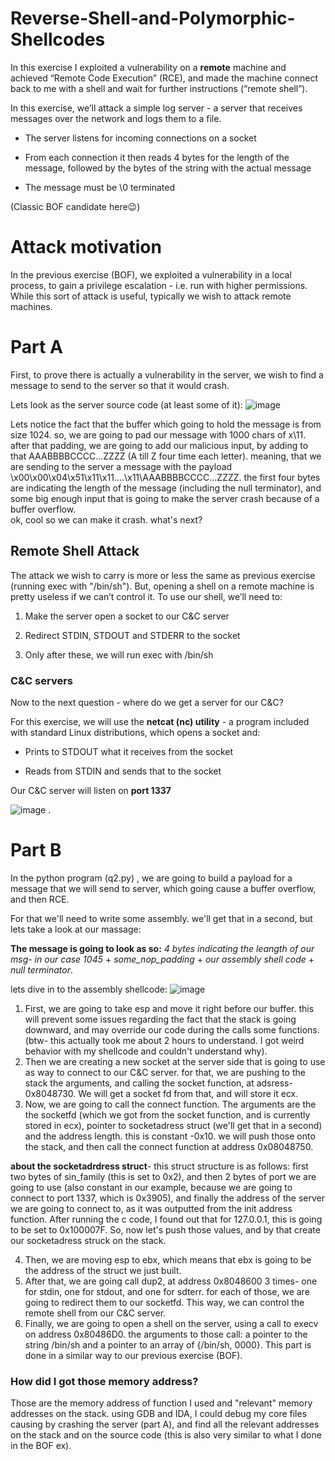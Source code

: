 # Reverse-Shell-and-Polymorphic-Shellcodes
In this exercise I exploited a vulnerability on a **remote** machine  and achieved “Remote Code Execution” (RCE), and made the machine  connect back to me with a shell and wait for further instructions (“remote shell”).

In this exercise, we’ll attack a simple log server - a server that receives messages over the network and logs them to a file.

-   The server listens for incoming connections on a socket
    
-   From each connection it then reads 4 bytes for the length of the message, followed by the bytes of the string with the actual message 
-   The message must be \0 terminated

(Classic BOF candidate here😉)

# Attack motivation 
In the previous exercise (BOF), we exploited a vulnerability in a local process, to gain a privilege escalation - i.e. run with higher permissions. While this sort of attack is useful, typically we wish to attack remote machines.

# Part A
First, to prove there is actually a vulnerability in the server, we wish to find a message to send to the server so that it would crash.

Lets look as the server source code (at least some of it):
![image](https://user-images.githubusercontent.com/112778430/190275268-7f6a88f1-79f4-4e9a-9e37-311f86d7d232.png)

Lets notice the fact that the buffer which  going to hold the message is from size 1024. so, we are going to pad our message with 1000 chars of x\11. after that padding, we are going to add our malicious input, by adding to that AAABBBBCCCC...ZZZZ (A till Z four time each letter). meaning, that we are sending to the server a message with the payload \x00\x00\x04\x51\x11\x11....\x11\AAABBBBCCCC...ZZZZ. the first four bytes are indicating the length of the message (including the null terminator), and some big enough input that is going to make the server crash because of a buffer overflow.  
ok, cool so we can make it crash. what's next? 

## **Remote Shell Attack**
The attack we wish to carry is more or less the same as previous exercise (running exec with "/bin/sh"). But, opening a shell on a remote machine is pretty useless if we can’t control it. To use our shell, we’ll need to:

1.  Make the server open a socket to our C&C server
    
2.  Redirect STDIN, STDOUT and STDERR to the socket
    
3.  Only after these, we will run exec with /bin/sh 

### C&C servers
Now to the next question - where do we get a server for our C&C?

For this exercise, we will use the **netcat (nc) utility** - a program included with standard Linux distributions, which opens a socket and:
 

-   Prints to STDOUT what it receives from the socket
    
-   Reads from STDIN and sends that to the socket

Our C&C server will listen on **port 1337**

![image](https://user-images.githubusercontent.com/112778430/190276355-218dc332-b04b-4247-8b93-d2e1b30b513a.png)
. 
# Part B
In the python program (q2.py) , we are going to build a payload for a message that we will send to server, which going cause a buffer overflow, and then RCE. 

For that we'll need to write some assembly. we'll get that in a second, but lets take a look at our massage: 

**The message is going to look as so:**
*4 bytes indicating the leangth of our msg- in our case 1045* + *some_nop_padding* + *our assembly shell code* + *null terminator*.

lets dive in to the assembly shellcode:
![image](https://user-images.githubusercontent.com/112778430/190277272-897d90a9-e2f1-4379-b823-24362f72bec7.png)


1. First, we are going to take esp and move it right before our buffer. this will prevent some issues regarding the fact that the stack is going downward, and may override our code during the calls some functions. (btw- this actually took me about 2 hours to understand. I got weird behavior with my shellcode and couldn't understand why).
2. Then we are creating a new socket at the server side that is going to use as way to connect to our C&C server. for that, we are pushing to the stack the arguments, and calling the socket function, at adsress-0x8048730. We will get a socket fd from that, and will store it ecx. 
3. Now, we are going to call the connect function. The arguments are the the socketfd (which we got from the socket function, and is currently stored in ecx), pointer to socketadress struct (we'll get that in a second) and the address length. this is constant -0x10. we will push those onto the stack, and then call the connect function at address 0x08048750.

**about the socketadrdress struct**- this struct structure is as follows: first two bytes of sin_family (this is set to 0x2), and then 2 bytes of port we are going to use (also constant in our example, because we are going to connect to port 1337, which is 0x3905), and finally the address of the server we are going to connect to, as it was outputted from the init address function. After running the c code, I found out that for 127.0.0.1, this is going to be set to 0x100007F. 
So, now let's push those values, and by that create our socketadress struck on the stack.

4. Then, we are moving esp to ebx, which means that ebx is going to be the address of the struct we just built. 
5. After that, we are going call dup2, at address 0x8048600 3 times- one for stdin, one for stdout, and one for sdterr. for each of those, we are going to redirect them to our socketfd. This way, we can control the remote shell from our C&C server.
6. Finally, we are going to open a shell on the server, using a call to execv on address 0x80486D0. the arguments to those call: a pointer to the string /bin/sh and a pointer to an array of {/bin/sh, 0000}. This part is done in a similar way to our previous exercise (BOF). 

### How did I got those memory address? 
Those are the memory address of function I used and "relevant" memory addresses on the stack. 
using GDB and IDA, I could debug my core files causing by crashing the server (part A), and find all the relevant addresses on the stack and on the source code (this is also very similar to what I done in the BOF ex). 



















 



